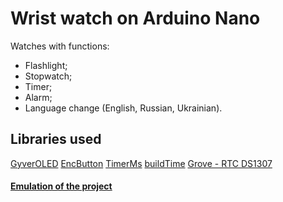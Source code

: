 # Wrist watch on Arduino Nano #
Watches with functions:
- Flashlight;
- Stopwatch;
- Timer;
- Alarm;
- Language change (English, Russian, Ukrainian).
## Libraries used
<a href="https://github.com/GyverLibs/GyverOLED">GyverOLED</a>
<a href="https://github.com/GyverLibs/EncButton">EncButton</a>
<a href="https://github.com/GyverLibs/TimerMs">TimerMs</a>
<a href="https://github.com/GyverLibs/buildTime">buildTime</a>
<a href="https://github.com/Seeed-Studio/RTC_DS1307">Grove - RTC DS1307</a>
#### <a href="https://wokwi.com/projects/369043834902791169">Emulation of the project</a>
